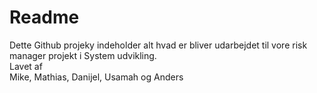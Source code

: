 # Readme
Dette Github projeky indeholder alt hvad er bliver udarbejdet til vore risk manager projekt i System udvikling. <br/>
Lavet af <br/>
Mike, Mathias, Danijel, Usamah og Anders 
